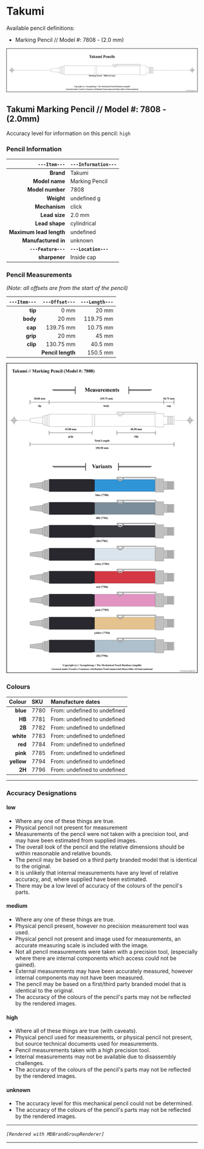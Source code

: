 # Takumi

Available pencil definitions:

 - Marking Pencil // Model #: 7808 - (2.0 mm) 



<img src="./takumi/takumi-brand-grouped.png" />

## Takumi Marking Pencil // Model #: 7808 - (2.0mm) 

Accuracy level for information on this pencil: `high`

### Pencil Information

| `---Item---` | `---Information---` |
| ---: | :--- |
| **Brand** | Takumi |
| **Model name** | Marking Pencil |
| **Model number** | 7808 |
| **Weight** | undefined g |
| **Mechanism** | click |
| **Lead size** | 2.0 mm |
| **Lead shape** | cylindrical |
| **Maximum lead length** | undefined |
| **Manufactured in** | unknown |
| **`---Feature---`** | **`---Location---`** |
| **sharpener** | Inside cap |
### Pencil Measurements

_(Note: all offsets are from the start of the pencil)_

| `---Item---` | `---Offset---` | `---Length---` |
| ---: | ---: | ---: |
| **tip** | 0 mm | 20 mm |
| **body** | 20 mm | 119.75 mm |
| **cap** | 139.75 mm | 10.75 mm |
| **grip** | 20 mm | 45 mm |
| **clip** | 130.75 mm | 40.5 mm |
| | **Pencil length** | 150.5 mm |




<img src="./takumi/marking-pencil-7808-2.0-grouped.png" />



### Colours



| Colour | SKU | Manufacture dates |
| ---: | :--- | :--- |
| **blue** | 7780 | From: undefined to undefined |
| **HB** | 7781 | From: undefined to undefined |
| **2B** | 7782 | From: undefined to undefined |
| **white** | 7783 | From: undefined to undefined |
| **red** | 7784 | From: undefined to undefined |
| **pink** | 7785 | From: undefined to undefined |
| **yellow** | 7794 | From: undefined to undefined |
| **2H** | 7796 | From: undefined to undefined |


---

### Accuracy Designations

#### low

 - Where any one of these things are true.
 - Physical pencil not present for measurement
 - Measurements of the pencil were not taken with a precision tool, and may have been estimated from supplied images.
 - The overall look of the pencil and the relative dimensions should be within reasonable and relative bounds.
 - The pencil may be based on a third party branded model that is identical to the original.
 - It is unlikely that internal measurements have any level of relative accuracy, and, where supplied have been estimated.
 - There may be a low level of accuracy of the colours of the pencil's parts.

#### medium

 - Where any one of these things are true.
 - Physical pencil present, however no precision measurement tool was used.
 - Physical pencil not present and image used for measurements, an accurate measuring scale is included with the image.
 - Not all pencil measurements were taken with a precision tool, (especially where there are internal components which access could not be gained).
 - External measurements may have been accurately measured, however internal components may not have been measured.
 - The pencil may be based on a first/third party branded model that is identical to the original.
 - The accuracy of the colours of the pencil's parts may not be reflected by the rendered images.

#### high

 - Where all of these things are true (with caveats).
 - Physical pencil used for measurements, or physical pencil not present, but source technical documents used for measurements.
 - Pencil measurements taken with a high precision tool.
 - Internal measurements may not be available due to disassembly challenges.
 - The accuracy of the colours of the pencil's parts may not be reflected by the rendered images.

#### unknown

 - The accuracy level for this mechanical pencil could not be determined.
 - The accuracy of the colours of the pencil's parts may not be reflected by the rendered images.



---

_`[Rendered with MDBrandGroupRenderer]`_

---

